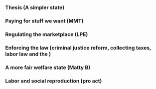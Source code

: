 
### Thesis (A simpler state)

### Paying for stuff we want (MMT)

### Regulating the marketplace (LPE)

### Enforcing the law  (criminal justice reform, collecting taxes, labor law and the )

### A more fair welfare state (Matty B)

###  Labor and social reproduction (pro act)
